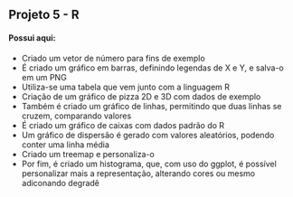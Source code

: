 ## Projeto 5 - R

#### Possui aqui:
* Criado um vetor de número para fins de exemplo
* É criado um gráfico em barras, definindo legendas de X e Y, e salva-o em um PNG
* Utiliza-se uma tabela que vem junto com a linguagem R
* Criação de um gráfico de pizza 2D e 3D com dados de exemplo
* Também é criado um gráfico de linhas, permitindo que duas linhas se cruzem, comparando valores
* É criado um gráfico de caixas com dados padrão do R
* Um gráfico de dispersão é gerado com valores aleatórios, podendo conter uma linha média
* Criado um treemap e personaliza-o
* Por fim, é criado um histograma, que, com uso do ggplot, é possível personalizar mais a representação, alterando cores ou mesmo adiconando degradê
